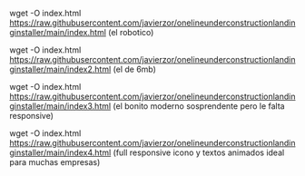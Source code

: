 wget -O index.html https://raw.githubusercontent.com/javierzor/onelineunderconstructionlandinginstaller/main/index.html  (el robotico)


wget -O index.html https://raw.githubusercontent.com/javierzor/onelineunderconstructionlandinginstaller/main/index2.html  (el de 6mb)


wget -O index.html https://raw.githubusercontent.com/javierzor/onelineunderconstructionlandinginstaller/main/index3.html  (el bonito moderno sosprendente pero le falta responsive)


wget -O index.html https://raw.githubusercontent.com/javierzor/onelineunderconstructionlandinginstaller/main/index4.html  (full responsive icono y textos animados ideal para muchas empresas)



